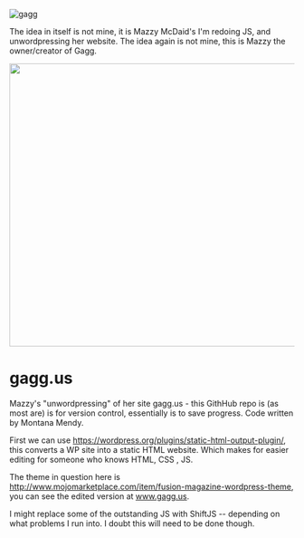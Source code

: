 ![gagg](https://getprowl.com/assets/images/gagg.png)

The idea in itself is not mine, it is Mazzy McDaid's I'm redoing JS, and unwordpressing her website. The idea again is not mine, this is Mazzy the owner/creator of Gagg. 

<img src="http://getprowl.com/assets/images/mazzy.png" width="1200" height="500" />

# gagg.us
Mazzy's "unwordpressing" of her site gagg.us - this GithHub repo is (as most are) is for version control, essentially is to save progress. Code written by Montana Mendy.

First we can use https://wordpress.org/plugins/static-html-output-plugin/, this converts a WP site into a static HTML website. Which makes for easier editing for someone who knows HTML, CSS , JS. 

The theme in question here is http://www.mojomarketplace.com/item/fusion-magazine-wordpress-theme, you can see the edited version at www.gagg.us.

I might replace some of the outstanding JS with ShiftJS -- depending on what problems I run into. I doubt this will need to be done though.
